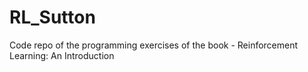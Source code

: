 # RL_Sutton
Code repo of the programming exercises of the book - Reinforcement Learning: An Introduction
